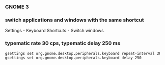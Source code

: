 ### GNOME 3

### switch applications and windows with the same shortcut

Settings - Keyboard Shortcuts - Switch windows

### typematic rate 30 cps, typematic delay 250 ms

```bash
gsettings set org.gnome.desktop.peripherals.keyboard repeat-interval 30
gsettings set org.gnome.desktop.peripherals.keyboard delay 250
```
